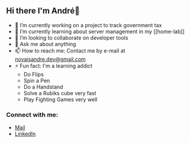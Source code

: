 ## Hi there I'm André👋

- 🔭 I’m currently working on a project to track government tax 
- 🌱 I’m currently learning about server management in my [[home-lab]]
- 👯 I’m looking to collaborate on developer tools
- 💬 Ask me about anything
- 📫 How to reach me: Contact me by e-mail at novaisandre.dev@gmail.com
- ⚡ Fun fact: I'm a learning addict
    -   Do Flips
    -   Spin a Pen
    -   Do a Handstand
    -   Solve a Rubiks cube very fast
    -   Play Fighting Games very well

### Connect with me:

- [Mail](mailto:novaisandre.dev@gmail.com)  
- [LinkedIn](https://www.linkedin.com/in/andre-novais-brito-backend/)

